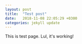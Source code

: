 ```yaml
---
layout: post
title:  "Test post"
date:   2018-11-08 22:05:29 +0300
categories: jekyll update
---
```

This is test page. Lul, it's working!

[jekyll-docs]: https://jekyllrb.com/docs/home
[jekyll-gh]:   https://github.com/jekyll/jekyll
[jekyll-talk]: https://talk.jekyllrb.com/
